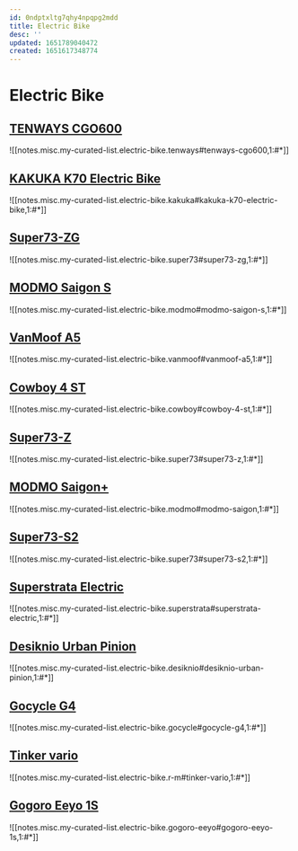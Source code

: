 ```yaml
---
id: 0ndptxltg7qhy4npqpg2mdd
title: Electric Bike
desc: ''
updated: 1651789040472
created: 1651617348774
---
```

# Electric Bike

## [TENWAYS CGO600](https://www.tenways.com/products/cgo600)

![[notes.misc.my-curated-list.electric-bike.tenways#tenways-cgo600,1:#*]]

## [KAKUKA K70 Electric Bike](https://www.kakuka.com/products/kakuka-k70-electric-flat-bar-road-bike?variant=41369428689084)

![[notes.misc.my-curated-list.electric-bike.kakuka#kakuka-k70-electric-bike,1:#*]]

## [Super73-ZG](https://eu.super73.com/collections/z-series/products/super73-zg-jet-black)

![[notes.misc.my-curated-list.electric-bike.super73#super73-zg,1:#*]]

## [MODMO Saigon S](https://modmo.io/products/saigon-s)

![[notes.misc.my-curated-list.electric-bike.modmo#modmo-saigon-s,1:#*]]

## [VanMoof A5](https://www.vanmoof.com/fr-FR/a5)

![[notes.misc.my-curated-list.electric-bike.vanmoof#vanmoof-a5,1:#*]]

## [Cowboy 4 ST](https://cowboy.com/products/e-bike-cowboy-4?variant=39314404606091)

![[notes.misc.my-curated-list.electric-bike.cowboy#cowboy-4-st,1:#*]]

## [Super73-Z](https://eu.super73.com/collections/z-series/products/super73-z-powder-grey)

![[notes.misc.my-curated-list.electric-bike.super73#super73-z,1:#*]]

## [MODMO Saigon+](https://modmo.io/products/saigon)

![[notes.misc.my-curated-list.electric-bike.modmo#modmo-saigon,1:#*]]

## [Super73-S2](https://eu.super73.com/collections/s-series/products/super73-s2-obsidian)

![[notes.misc.my-curated-list.electric-bike.super73#super73-s2,1:#*]]

## [Superstrata Electric](https://superstrata.bike/product/superstrata-e)

![[notes.misc.my-curated-list.electric-bike.superstrata#superstrata-electric,1:#*]]

## [Desiknio Urban Pinion](https://desiknio.com/e-bikes/pinion/)

![[notes.misc.my-curated-list.electric-bike.desiknio#desiknio-urban-pinion,1:#*]]

## [Gocycle G4](https://gocycle.com/eu/webstore/gocycles/gocycle-g4/)

![[notes.misc.my-curated-list.electric-bike.gocycle#gocycle-g4,1:#*]]

## [Tinker vario](https://www.r-m.de/fr/bikes/tinker/tinker-vario/#F00762_02)

![[notes.misc.my-curated-list.electric-bike.r-m#tinker-vario,1:#*]]

## [Gogoro Eeyo 1S](https://www.gogoro-eeyo.fr/product/gogoro-eeyo-1s/)

![[notes.misc.my-curated-list.electric-bike.gogoro-eeyo#gogoro-eeyo-1s,1:#*]]
